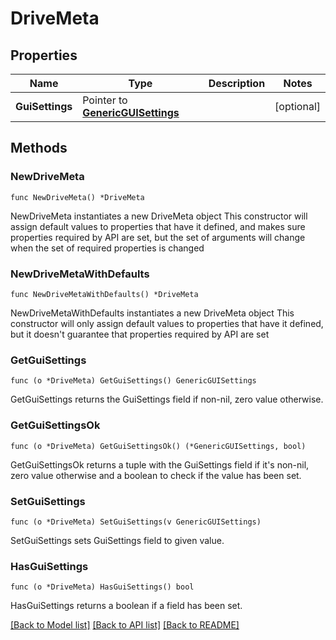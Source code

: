 # DriveMeta

## Properties

Name | Type | Description | Notes
------------ | ------------- | ------------- | -------------
**GuiSettings** | Pointer to [**GenericGUISettings**](GenericGUISettings.md) |  | [optional] 

## Methods

### NewDriveMeta

`func NewDriveMeta() *DriveMeta`

NewDriveMeta instantiates a new DriveMeta object
This constructor will assign default values to properties that have it defined,
and makes sure properties required by API are set, but the set of arguments
will change when the set of required properties is changed

### NewDriveMetaWithDefaults

`func NewDriveMetaWithDefaults() *DriveMeta`

NewDriveMetaWithDefaults instantiates a new DriveMeta object
This constructor will only assign default values to properties that have it defined,
but it doesn't guarantee that properties required by API are set

### GetGuiSettings

`func (o *DriveMeta) GetGuiSettings() GenericGUISettings`

GetGuiSettings returns the GuiSettings field if non-nil, zero value otherwise.

### GetGuiSettingsOk

`func (o *DriveMeta) GetGuiSettingsOk() (*GenericGUISettings, bool)`

GetGuiSettingsOk returns a tuple with the GuiSettings field if it's non-nil, zero value otherwise
and a boolean to check if the value has been set.

### SetGuiSettings

`func (o *DriveMeta) SetGuiSettings(v GenericGUISettings)`

SetGuiSettings sets GuiSettings field to given value.

### HasGuiSettings

`func (o *DriveMeta) HasGuiSettings() bool`

HasGuiSettings returns a boolean if a field has been set.


[[Back to Model list]](../README.md#documentation-for-models) [[Back to API list]](../README.md#documentation-for-api-endpoints) [[Back to README]](../README.md)



